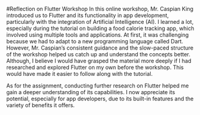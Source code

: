 #Reflection on Flutter Workshop
In this online workshop, Mr. Caspian King introduced us to Flutter and its functionality in app development, particularly with the integration of Artificial Intelligence (AI). I learned a lot, especially during the tutorial on building a food calorie tracking app, which involved using multiple tools and applications. At first, it was challenging because we had to adapt to a new programming language called Dart. However, Mr. Caspian’s consistent guidance and the slow-paced structure of the workshop helped us catch up and understand the concepts better. Although, I believe I would have grasped the material more deeply if I had researched and explored Flutter on my own before the workshop. This would have made it easier to follow along with the tutorial.

As for the assignment, conducting further research on Flutter helped me gain a deeper understanding of its capabilities. I now appreciate its potential, especially for app developers, due to its built-in features and the variety of benefits it offers.
